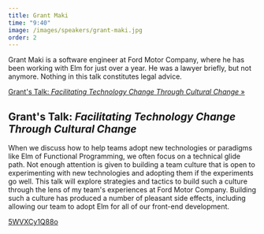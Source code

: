 ```yaml
---
title: Grant Maki
time: "9:40"
image: /images/speakers/grant-maki.jpg
order: 2
---
```


Grant Maki is a software engineer at Ford Motor Company, where he has been working with Elm for just over a year. He was a lawyer briefly, but not anymore. Nothing in this talk constitutes legal advice.

[Grant's Talk: *Facilitating Technology Change Through Cultural Change* &raquo;](directive:more)

## Grant's Talk: *Facilitating Technology Change Through Cultural Change*

When we discuss how to help teams adopt new technologies or paradigms like Elm of Functional Programming, we often focus on a technical glide path. Not enough attention is given to building a team culture that is open to experimenting with new technologies and adopting them if the experiments go well. This talk will explore strategies and tactics to build such a culture through the lens of my team's experiences at Ford Motor Company. Building such a culture has produced a number of pleasant side effects, including allowing our team to adopt Elm for all of our front-end development.

[5WVXCy1Q88o](directive:youtube)
